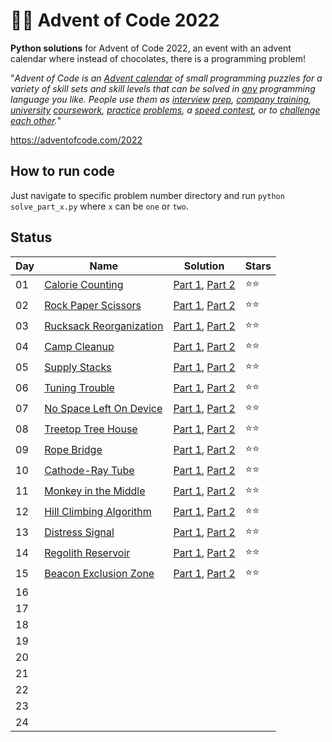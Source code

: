 # 🎄🧩 Advent of Code 2022

**Python solutions** for Advent of Code 2022, an event with an advent calendar where instead of chocolates, there is a programming problem!

"*_Advent of Code_ is an [Advent calendar](https://en.wikipedia.org/wiki/Advent_calendar) of small programming puzzles for a variety of skill sets and skill levels that can be solved in [any](https://github.com/search?q=advent+of+code) programming language you like. People use them as [interview](https://y3l2n.com/2018/05/09/interview-prep-advent-of-code/)  [prep](https://twitter.com/dznqbit/status/1037607793144938497), [company training](https://twitter.com/pgoultiaev/status/950805811583963137), [university](https://gitlab.com/imhoffman/fa19b4-mat3006/wikis/home)  [coursework](https://gribblelab.org/teaching/scicomp2021/index.html), [practice](https://twitter.com/mrdanielklein/status/936267621468483584)  [problems](https://comp215.blogs.rice.edu/), a [speed contest](https://adventofcode.com/leaderboard), or to [challenge each other](https://www.reddit.com/r/adventofcode/search?q=flair%3Aupping&restrict_sr=on).*"


https://adventofcode.com/2022

## How to run code

Just navigate to specific problem number directory and run `python solve_part_x.py` where `x` can be `one` or `two`.


## Status

| Day | Name                                                           | Solution                                                                                                                                                                                     | Stars |
| --- | -------------------------------------------------------------- | --------                                                                                                                                                                                     | ----- |
| 01  | [Calorie Counting](https://adventofcode.com/2022/day/1)        | [Part 1](https://github.com/reidemeister94/advent-of-code-2022/blob/main/1/solve_part_one.py), [Part 2](https://github.com/reidemeister94/advent-of-code-2022/blob/main/1/solve_part_two.py) |  ⭐⭐   |
| 02  | [Rock Paper Scissors](https://adventofcode.com/2022/day/2)     | [Part 1](https://github.com/reidemeister94/advent-of-code-2022/blob/main/2/solve_part_one.py), [Part 2](https://github.com/reidemeister94/advent-of-code-2022/blob/main/2/solve_part_two.py) |  ⭐⭐   |
| 03  | [Rucksack Reorganization](https://adventofcode.com/2022/day/3) | [Part 1](https://github.com/reidemeister94/advent-of-code-2022/blob/main/3/solve_part_one.py), [Part 2](https://github.com/reidemeister94/advent-of-code-2022/blob/main/3/solve_part_two.py) |  ⭐⭐   |
| 04  | [Camp Cleanup](https://adventofcode.com/2022/day/4)            | [Part 1](https://github.com/reidemeister94/advent-of-code-2022/blob/main/4/solve_part_one.py), [Part 2](https://github.com/reidemeister94/advent-of-code-2022/blob/main/4/solve_part_two.py) |  ⭐⭐   |
| 05  | [Supply Stacks](https://adventofcode.com/2022/day/5)            | [Part 1](https://github.com/reidemeister94/advent-of-code-2022/blob/main/5/solve_part_one.py), [Part 2](https://github.com/reidemeister94/advent-of-code-2022/blob/main/5/solve_part_two.py) |  ⭐⭐   |
| 06  | [Tuning Trouble](https://adventofcode.com/2022/day/6)            | [Part 1](https://github.com/reidemeister94/advent-of-code-2022/blob/main/6/solve_part_one.py), [Part 2](https://github.com/reidemeister94/advent-of-code-2022/blob/main/6/solve_part_two.py) |  ⭐⭐   |
| 07  | [No Space Left On Device](https://adventofcode.com/2022/day/7)            | [Part 1](https://github.com/reidemeister94/advent-of-code-2022/blob/main/7/solve_part_one.py), [Part 2](https://github.com/reidemeister94/advent-of-code-2022/blob/main/7/solve_part_two.py) |  ⭐⭐   |
| 08  | [Treetop Tree House](https://adventofcode.com/2022/day/8)            | [Part 1](https://github.com/reidemeister94/advent-of-code-2022/blob/main/8/solve_part_one.py), [Part 2](https://github.com/reidemeister94/advent-of-code-2022/blob/main/8/solve_part_two.py) |  ⭐⭐   |
| 09  | [Rope Bridge](https://adventofcode.com/2022/day/9)            | [Part 1](https://github.com/reidemeister94/advent-of-code-2022/blob/main/9/solve_part_one.py), [Part 2](https://github.com/reidemeister94/advent-of-code-2022/blob/main/9/solve_part_two.py) |  ⭐⭐   |
| 10  | [Cathode-Ray Tube](https://adventofcode.com/2022/day/10)            | [Part 1](https://github.com/reidemeister94/advent-of-code-2022/blob/main/10/solve_part_one.py), [Part 2](https://github.com/reidemeister94/advent-of-code-2022/blob/main/10/solve_part_two.py) |  ⭐⭐   |
| 11  | [Monkey in the Middle](https://adventofcode.com/2022/day/11)            | [Part 1](https://github.com/reidemeister94/advent-of-code-2022/blob/main/11/solve_part_one.py), [Part 2](https://github.com/reidemeister94/advent-of-code-2022/blob/main/11/solve_part_two.py) |  ⭐⭐   |
| 12  | [Hill Climbing Algorithm](https://adventofcode.com/2022/day/12)            | [Part 1](https://github.com/reidemeister94/advent-of-code-2022/blob/main/12/solve_part_one.py), [Part 2](https://github.com/reidemeister94/advent-of-code-2022/blob/main/12/solve_part_two.py) |  ⭐⭐   |
| 13  | [Distress Signal](https://adventofcode.com/2022/day/13)            | [Part 1](https://github.com/reidemeister94/advent-of-code-2022/blob/main/13/solve_part_one.py), [Part 2](https://github.com/reidemeister94/advent-of-code-2022/blob/main/13/solve_part_two.py) |  ⭐⭐   |
| 14  | [Regolith Reservoir](https://adventofcode.com/2022/day/14)            | [Part 1](https://github.com/reidemeister94/advent-of-code-2022/blob/main/14/solve_part_one.py), [Part 2](https://github.com/reidemeister94/advent-of-code-2022/blob/main/14/solve_part_two.py) |  ⭐⭐   |
| 15  | [Beacon Exclusion Zone](https://adventofcode.com/2022/day/15)            | [Part 1](https://github.com/reidemeister94/advent-of-code-2022/blob/main/15/solve_part_one.py), [Part 2](https://github.com/reidemeister94/advent-of-code-2022/blob/main/15/solve_part_two.py) |  ⭐⭐   |
| 16  |                                                                |                                                                                                                                                                                              |        |
| 17  |                                                                |                                                                                                                                                                                              |        |
| 18  |                                                                |                                                                                                                                                                                              |        |
| 19  |                                                                |                                                                                                                                                                                              |        |
| 20  |                                                                |                                                                                                                                                                                              |        |
| 21  |                                                                |                                                                                                                                                                                              |        |
| 22  |                                                                |                                                                                                                                                                                              |        |
| 23  |                                                                |                                                                                                                                                                                              |        |
| 24  |                                                                |                                                                                                                                                                                              |        |
